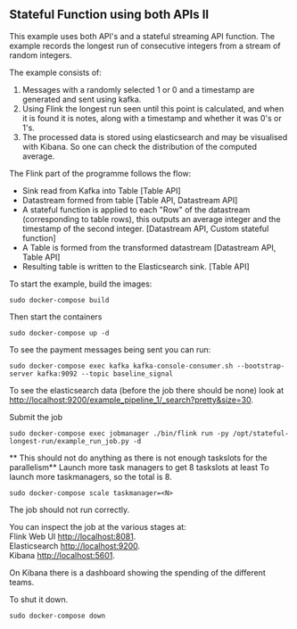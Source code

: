 ## Stateful Function using both APIs II

This example uses both API's and a stateful streaming API function. The example records the longest run of consecutive integers from a stream of random integers.

The example consists of:  
1. Messages with a randomly selected 1 or 0 and a timestamp are generated and sent using kafka.  
2. Using Flink the longest run seen until this point is calculated, and when it is found it is notes, along with a timestamp and whether it was 0's or 1's.
3. The processed data is stored using elasticsearch and may be visualised with Kibana. So one can check the distribution of the computed average.

The Flink part of the programme follows the flow:
* Sink read from Kafka into Table [Table API]
* Datastream formed from table [Table API, Datastream API]
* A stateful function is applied to each "Row" of the datastream (corresponding to table rows), this outputs an average integer and the timestamp of the second integer. [Datastream API, Custom stateful function]
* A Table is formed from the transformed datastream [Datastream API, Table API]
* Resulting table is written to the Elasticsearch sink. [Table API]

To start the example, build the images:
````commandline
sudo docker-compose build
````

Then start the containers
````
sudo docker-compose up -d
````

To see the payment messages being sent you can run:
````
sudo docker-compose exec kafka kafka-console-consumer.sh --bootstrap-server kafka:9092 --topic baseline_signal
````
To see the elasticsearch data (before the job there should be none) look at [http://localhost:9200/example_pipeline_1/_search?pretty&size=30](http://localhost:9200/example_pipeline_1/_search?pretty&size=30).

Submit the job
````commandline
sudo docker-compose exec jobmanager ./bin/flink run -py /opt/stateful-longest-run/example_run_job.py -d
````

** This should not do anything as there is not enough taskslots for the parallelism**
Launch more task managers to get 8 taskslots at least
To launch more taskmanagers, so the total is 8.

```
sudo docker-compose scale taskmanager=<N>
```

The job should not run correctly.

You can inspect the job at the various stages at:  
Flink Web UI [http://localhost:8081](http://localhost:8081).   
Elasticsearch [http://localhost:9200](http://localhost:9200).   
Kibana [http://localhost:5601](http://localhost:5601).


On Kibana there is a dashboard showing the spending of the different teams.

To shut it down.
```
sudo docker-compose down
```
